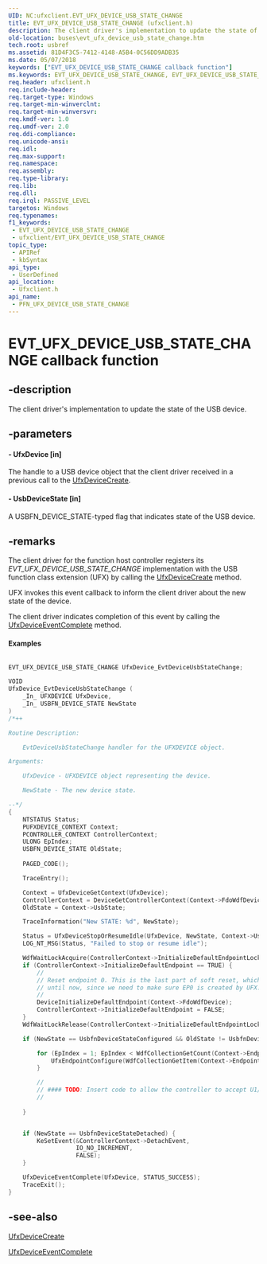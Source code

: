 ```yaml
---
UID: NC:ufxclient.EVT_UFX_DEVICE_USB_STATE_CHANGE
title: EVT_UFX_DEVICE_USB_STATE_CHANGE (ufxclient.h)
description: The client driver's implementation to update the state of the USB device.
old-location: buses\evt_ufx_device_usb_state_change.htm
tech.root: usbref
ms.assetid: 81D4F3C5-7412-4148-A5B4-0C56DD9ADB35
ms.date: 05/07/2018
keywords: ["EVT_UFX_DEVICE_USB_STATE_CHANGE callback function"]
ms.keywords: EVT_UFX_DEVICE_USB_STATE_CHANGE, EVT_UFX_DEVICE_USB_STATE_CHANGE callback, EvtUfxDeviceUsbStateChange, EvtUfxDeviceUsbStateChange callback function [Buses], PFN_UFX_DEVICE_USB_STATE_CHANGE, PFN_UFX_DEVICE_USB_STATE_CHANGE callback function pointer [Buses], buses.evt_ufx_device_usb_state_change, ufxclient/EvtUfxDeviceUsbStateChange
req.header: ufxclient.h
req.include-header: 
req.target-type: Windows
req.target-min-winverclnt: 
req.target-min-winversvr: 
req.kmdf-ver: 1.0
req.umdf-ver: 2.0
req.ddi-compliance: 
req.unicode-ansi: 
req.idl: 
req.max-support: 
req.namespace: 
req.assembly: 
req.type-library: 
req.lib: 
req.dll: 
req.irql: PASSIVE_LEVEL
targetos: Windows
req.typenames: 
f1_keywords:
 - EVT_UFX_DEVICE_USB_STATE_CHANGE
 - ufxclient/EVT_UFX_DEVICE_USB_STATE_CHANGE
topic_type:
 - APIRef
 - kbSyntax
api_type:
 - UserDefined
api_location:
 - Ufxclient.h
api_name:
 - PFN_UFX_DEVICE_USB_STATE_CHANGE
---
```


# EVT_UFX_DEVICE_USB_STATE_CHANGE callback function


## -description

The client driver's implementation to update the state of the USB device.

## -parameters

#### - UfxDevice [in]

The handle to a  USB device object that the client driver received in a previous call to  the <a href="https://docs.microsoft.com/windows-hardware/drivers/ddi/ufxclient/nf-ufxclient-ufxdevicecreate">UfxDeviceCreate</a>.


#### - UsbDeviceState [in]

A USBFN_DEVICE_STATE-typed flag that indicates state of the USB device.

## -remarks

The client driver for the function host controller registers its <i>EVT_UFX_DEVICE_USB_STATE_CHANGE</i> implementation with the USB function class extension (UFX) by calling the <a href="https://docs.microsoft.com/windows-hardware/drivers/ddi/ufxclient/nf-ufxclient-ufxdevicecreate">UfxDeviceCreate</a> method.

UFX invokes this event callback to inform the client driver about the new state of the device.

The client driver indicates completion of this event by calling the <a href="https://docs.microsoft.com/windows-hardware/drivers/ddi/ufxclient/nf-ufxclient-ufxdeviceeventcomplete">UfxDeviceEventComplete</a> method.


#### Examples


```cpp

EVT_UFX_DEVICE_USB_STATE_CHANGE UfxDevice_EvtDeviceUsbStateChange;

VOID
UfxDevice_EvtDeviceUsbStateChange (
    _In_ UFXDEVICE UfxDevice,
    _In_ USBFN_DEVICE_STATE NewState
)
/*++

Routine Description:

    EvtDeviceUsbStateChange handler for the UFXDEVICE object.

Arguments:

    UfxDevice - UFXDEVICE object representing the device.

    NewState - The new device state.

--*/
{
    NTSTATUS Status;
    PUFXDEVICE_CONTEXT Context;
    PCONTROLLER_CONTEXT ControllerContext;
    ULONG EpIndex;
    USBFN_DEVICE_STATE OldState;
 
    PAGED_CODE();

    TraceEntry();

    Context = UfxDeviceGetContext(UfxDevice);
    ControllerContext = DeviceGetControllerContext(Context->FdoWdfDevice);
    OldState = Context->UsbState;

    TraceInformation("New STATE: %d", NewState);

    Status = UfxDeviceStopOrResumeIdle(UfxDevice, NewState, Context->UsbPort);
    LOG_NT_MSG(Status, "Failed to stop or resume idle");

    WdfWaitLockAcquire(ControllerContext->InitializeDefaultEndpointLock, NULL);
    if (ControllerContext->InitializeDefaultEndpoint == TRUE) {
        //
        // Reset endpoint 0. This is the last part of soft reset, which was postponed
        // until now, since we need to make sure EP0 is created by UFX.
        //
        DeviceInitializeDefaultEndpoint(Context->FdoWdfDevice);
        ControllerContext->InitializeDefaultEndpoint = FALSE;
    }
    WdfWaitLockRelease(ControllerContext->InitializeDefaultEndpointLock);

    if (NewState == UsbfnDeviceStateConfigured && OldState != UsbfnDeviceStateSuspended) {

        for (EpIndex = 1; EpIndex < WdfCollectionGetCount(Context->Endpoints); EpIndex++) {
            UfxEndpointConfigure(WdfCollectionGetItem(Context->Endpoints, EpIndex));
        }

        // 
        // #### TODO: Insert code to allow the controller to accept U1/U2, if supported ####
        //
       
    }


    if (NewState == UsbfnDeviceStateDetached) {
        KeSetEvent(&ControllerContext->DetachEvent,
                   IO_NO_INCREMENT,
                   FALSE);
    }

    UfxDeviceEventComplete(UfxDevice, STATUS_SUCCESS);
    TraceExit();
}

```


## -see-also

<a href="https://docs.microsoft.com/windows-hardware/drivers/ddi/ufxclient/nf-ufxclient-ufxdevicecreate">UfxDeviceCreate</a>



<a href="https://docs.microsoft.com/windows-hardware/drivers/ddi/ufxclient/nf-ufxclient-ufxdeviceeventcomplete">UfxDeviceEventComplete</a>

